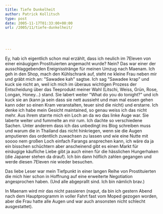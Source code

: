```yaml
---
title: Tiefe Dunkelheit
author: Patrick Kollitsch
type: post
date: 2005-11-17T01:33:00+00:00
url: /2005/11/tiefe-dunkelheit/




---
```

Ey, hab ich eigentlich schon mal erz&auml;hlt, dass ich neulich im 7Eleven von einer ein&auml;ugigen Prostituierten angemacht wurde? Nein? Das war einer der ausschlaggebenden Ereignisstr&auml;nge f&uuml;r meinen Umzug nach Maenam. Ich geh in den Shop, mach den K&uuml;hlschrank auf, steht ne kleine Frau neben mir und gr&auml;bt mich an: "Sawadee kah" sagtse. Ich sag "Sawadee krap" und kuck sie nicht an, weil ich mich im &uuml;beraus wichtigen Prozess der Entscheidung &uuml;ber das Teeprodukt meiner Wahl (Litschi, Weiss, Gr&uuml;n, Rose, Longan, Honey...) stand. Sie labert weiter "What do you do tonight?" und ich kuck sie an (kann ja sein dass sie nett aussieht und man mal essen gehen kann oder so einen Kram veranstalten, teuer sind die nicht) und erstarre. Ich denke ich habe mein Gesicht maintained, so genau weiss ich das nicht mehr. Aus ihrem starrte mich ein Loch an da wo das linke Auge war. Sie laberte weiter und fummelte an mir rum. Ich dachte so verschiedene Sachen. Unter anderem dass ich das unbedingt ins Blog schreiben muss und warum die in Thailand das nicht hinkriegen, wenn sie die Augen amputieren das ordentlich zuwachsen zu lassen und wie eine Nutte mit soooo nem gro&szlig;en Loch einfach Farangs ansprechen kann, ich w&auml;re da ja ein bisschen sch&uuml;chtern aber anscheinend gibt es einen Markt f&uuml;r ein&auml;ugige k&auml;ufliche Liebe gibt ja auch einen f&uuml;r die h&auml;sslichen Hungerhaken (die Japaner stehen da drauf). Ich bin dann h&ouml;flich zahlen gegangen und werde diesen 7Eleven nie wieder besuchen.

Das liebe Leser war mein Tiefpunkt in einer langen Reihe von Prostituierten die mich hier schon in Hoffnung auf eine erweiterte Negotiation angesprochen haben. (Und alle abgeprallt sind. Ich bin n&auml;mlich brav.)

In Maenam wird mir das nicht passieren (nagut, da bin ich gestern Abend nach dem Hauptprogramm in voller Fahrt fast vom Moped gezogen worden, aber die Frau hatte alle Augen und war auch ansonsten nicht schlecht ausgestattet).